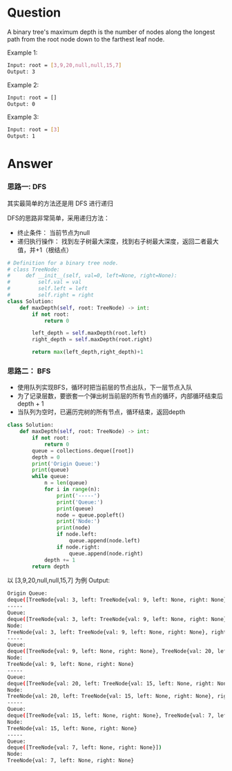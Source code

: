 # Question
A binary tree's maximum depth is the number of nodes along the longest path from the root node down to the farthest leaf node.

Example 1:
```bash
Input: root = [3,9,20,null,null,15,7]
Output: 3
```

Example 2:
```bash
Input: root = []
Output: 0
```

Example 3:
```bash
Input: root = [3]
Output: 1
```

# Answer
### 思路一: DFS
其实最简单的方法还是用 DFS 进行递归

DFS的思路非常简单，采用递归方法：
- 终止条件： 当前节点为null
- 递归执行操作： 找到左子树最大深度，找到右子树最大深度，返回二者最大值，并+1（根结点）

```python
# Definition for a binary tree node.
# class TreeNode:
#     def __init__(self, val=0, left=None, right=None):
#         self.val = val
#         self.left = left
#         self.right = right
class Solution:
    def maxDepth(self, root: TreeNode) -> int:
        if not root:
            return 0

        left_depth = self.maxDepth(root.left)
        right_depth = self.maxDepth(root.right)

        return max(left_depth,right_depth)+1
```

### 思路二： BFS
- 使用队列实现BFS，循环时把当前层的节点出队，下一层节点入队
- 为了记录层数，要嵌套一个弹出树当前层的所有节点的循环，内部循环结束后depth + 1
- 当队列为空时，已遍历完树的所有节点，循环结束，返回depth

```python
class Solution:
    def maxDepth(self, root: TreeNode) -> int:
        if not root:
            return 0
        queue = collections.deque([root])
        depth = 0
        print('Origin Queue:')
        print(queue)
        while queue:
            n = len(queue)
            for i in range(n):
                print('-----')
                print('Queue:')
                print(queue)
                node = queue.popleft()
                print('Node:')
                print(node)
                if node.left:
                    queue.append(node.left)
                if node.right:
                    queue.append(node.right)
            depth += 1
        return depth
```
以 [3,9,20,null,null,15,7] 为例
Output:
```bash
Origin Queue:
deque([TreeNode{val: 3, left: TreeNode{val: 9, left: None, right: None}, right: TreeNode{val: 20, left: TreeNode{val: 15, left: None, right: None}, right: TreeNode{val: 7, left: None, right: None}}}])
-----
Queue:
deque([TreeNode{val: 3, left: TreeNode{val: 9, left: None, right: None}, right: TreeNode{val: 20, left: TreeNode{val: 15, left: None, right: None}, right: TreeNode{val: 7, left: None, right: None}}}])
Node:
TreeNode{val: 3, left: TreeNode{val: 9, left: None, right: None}, right: TreeNode{val: 20, left: TreeNode{val: 15, left: None, right: None}, right: TreeNode{val: 7, left: None, right: None}}}
-----
Queue:
deque([TreeNode{val: 9, left: None, right: None}, TreeNode{val: 20, left: TreeNode{val: 15, left: None, right: None}, right: TreeNode{val: 7, left: None, right: None}}])
Node:
TreeNode{val: 9, left: None, right: None}
-----
Queue:
deque([TreeNode{val: 20, left: TreeNode{val: 15, left: None, right: None}, right: TreeNode{val: 7, left: None, right: None}}])
Node:
TreeNode{val: 20, left: TreeNode{val: 15, left: None, right: None}, right: TreeNode{val: 7, left: None, right: None}}
-----
Queue:
deque([TreeNode{val: 15, left: None, right: None}, TreeNode{val: 7, left: None, right: None}])
Node:
TreeNode{val: 15, left: None, right: None}
-----
Queue:
deque([TreeNode{val: 7, left: None, right: None}])
Node:
TreeNode{val: 7, left: None, right: None}

```

